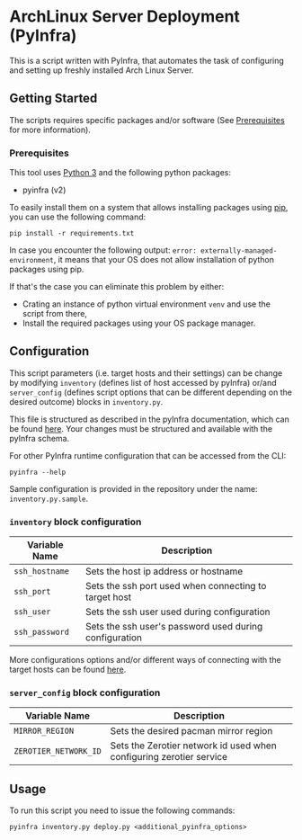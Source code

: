 # ArchLinux Server Deployment (PyInfra)

This is a script written with PyInfra, that automates the task of configuring and setting up freshly installed Arch Linux Server.

## Getting Started

The scripts requires specific packages and/or software (See [Prerequisites](#prerequisites) for more information).

### Prerequisites

This tool uses [Python 3](https://www.python.org) and the following python packages:

* pyinfra (v2)

To easily install them on a system that allows installing packages using [pip](https://pypi.org/project/pip), you can use the following command:

```properties
pip install -r requirements.txt
```

In case you encounter the following output: `error: externally-managed-environment`, it means that your OS does not allow installation of python packages using pip.

If that's the case you can eliminate this problem by either:

* Crating an instance of python virtual environment `venv` and use the script from there,
* Install the required packages using your OS package manager.

## Configuration

This script parameters (i.e. target hosts and their settings) can be change by modifying `inventory` (defines list of host accessed by pyInfra) or/and `server_config` (defines script options that can be different depending on the desired outcome) blocks in `inventory.py`.

This file is structured as described in the pyInfra documentation, which can be found [here](https://docs.pyinfra.com/en/2.x/index.html). Your changes must be structured and available with the pyInfra schema.

For other PyInfra runtime configuration that can be accessed from the CLI:

```properties
pyinfra --help
```

Sample configuration is provided in the repository under the name: `inventory.py.sample`.

### `inventory` block configuration

| Variable Name             | Description                                                               |
| ------------------------- | ------------------------------------------------------------------------- |
| `ssh_hostname`            | Sets the host ip address or hostname                                      |
| `ssh_port`                | Sets the ssh port used when connecting to target host                     |
| `ssh_user`                | Sets the ssh user used during configuration                               |
| `ssh_password`            | Sets the ssh user's password used during configuration                    |

More configurations options and/or different ways of connecting with the target hosts can be found [here](https://docs.pyinfra.com/en/2.x/connectors.html).

### `server_config` block configuration

| Variable Name             | Description                                                               |
| ------------------------- | ------------------------------------------------------------------------- |
| `MIRROR_REGION`           | Sets the desired pacman mirror region                                     |
| `ZEROTIER_NETWORK_ID`     | Sets the Zerotier network id used when configuring zerotier service       |

## Usage

To run this script you need to issue the following commands:

```properties
pyinfra inventory.py deploy.py <additional_pyinfra_options>
```

